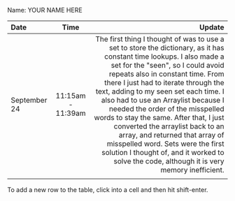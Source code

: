 Name: YOUR NAME HERE

| Date         |       Time        |                                                                                                                                                                                                                                                                                                                                                                                                                                                                                                                                                                                                          Update |
|:-------------|:-----------------:|----------------------------------------------------------------------------------------------------------------------------------------------------------------------------------------------------------------------------------------------------------------------------------------------------------------------------------------------------------------------------------------------------------------------------------------------------------------------------------------------------------------------------------------------------------------------------------------------------------------:|
| September 24 | 11:15am - 11:39am |  The first thing I thought of was to use a set to store the dictionary, as it has constant time lookups. I also made a set for the "seen", so I could avoid repeats also in constant time. From there I just had to iterate through the text, adding to my seen set each time. I also had to use an Arraylist because I needed the order of the misspelled words to stay the same. After that, I just converted the arraylist back to an array, and returned that array of misspelled word. Sets were the first solution I thought of, and it worked to solve the code, although it is very memory inefficient. |
|              |                   |                                                                                                                                                                                                                                                                                                                                                                                                                                                                                                                                                                                                                 |


To add a new row to the table, click into a cell and then hit shift-enter.